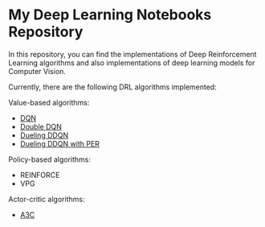 # My Deep Learning Notebooks Repository

In this repository, you can find the implementations of Deep Reinforcement Learning algorithms and also implementations of deep learning models for Computer Vision.

Currently, there are the following DRL algorithms implemented:

Value-based algorithms: 
* [DQN](https://arxiv.org/abs/1312.5602)
* [Double DQN](https://arxiv.org/abs/1509.06461)
* [Dueling DDQN](https://arxiv.org/abs/1511.06581)
* [Dueling DDQN with PER](https://arxiv.org/abs/1511.05952)

Policy-based algorithms:
* REINFORCE 
* VPG

Actor-critic algorithms:
* [A3C](https://arxiv.org/abs/1602.01783)
